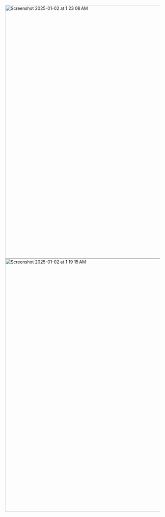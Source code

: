 <img width="823" alt="Screenshot 2025-01-02 at 1 23 08 AM" src="https://github.com/user-attachments/assets/c89beb6f-b4ea-4118-8127-cfb2d9ca141e" />
<img width="822" alt="Screenshot 2025-01-02 at 1 19 15 AM" src="https://github.com/user-attachments/assets/329e6147-c156-48dd-a909-653356ef6724" />
